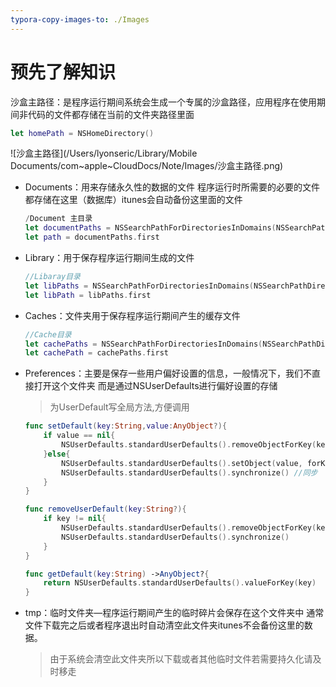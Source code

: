 ```yaml
---
typora-copy-images-to: ./Images
---
```


# 预先了解知识

沙盒主路径：是程序运行期间系统会生成一个专属的沙盒路径，应用程序在使用期间非代码的文件都存储在当前的文件夹路径里面

```swift
let homePath = NSHomeDirectory()
```

![沙盒主路径](/Users/lyonseric/Library/Mobile Documents/com~apple~CloudDocs/Note/Images/沙盒主路径.png)

- Documents：用来存储永久性的数据的文件 程序运行时所需要的必要的文件都存储在这里（数据库）itunes会自动备份这里面的文件

  ```swift
  /Document 主目录
  let documentPaths = NSSearchPathForDirectoriesInDomains(NSSearchPathDirectory.DocumentationDirectory, NSSearchPathDomainMask.AllDomainsMask, true)
  let path = documentPaths.first
  ```

- Library：用于保存程序运行期间生成的文件

  ```swift
  //Libaray目录
  let libPaths = NSSearchPathForDirectoriesInDomains(NSSearchPathDirectory.LibraryDirectory, NSSearchPathDomainMask.AllDomainsMask, true)
  let libPath = libPaths.first
  ```

- Caches：文件夹用于保存程序运行期间产生的缓存文件

  ```swift
  //Cache目录
  let cachePaths = NSSearchPathForDirectoriesInDomains(NSSearchPathDirectory.CachesDirectory, NSSearchPathDomainMask.AllDomainsMask, true)
  let cachePath = cachePaths.first
  ```

- Preferences：主要是保存一些用户偏好设置的信息，一般情况下，我们不直接打开这个文件夹 而是通过NSUserDefaults进行偏好设置的存储

  >  为UserDefault写全局方法,方便调用

  ```swift
  func setDefault(key:String,value:AnyObject?){
      if value == nil{
          NSUserDefaults.standardUserDefaults().removeObjectForKey(key)
      }else{
          NSUserDefaults.standardUserDefaults().setObject(value, forKey: key)
          NSUserDefaults.standardUserDefaults().synchronize() //同步
      }
  }

  func removeUserDefault(key:String?){
      if key != nil{
          NSUserDefaults.standardUserDefaults().removeObjectForKey(key!)
          NSUserDefaults.standardUserDefaults().synchronize()
      }
  }

  func getDefault(key:String) ->AnyObject?{
      return NSUserDefaults.standardUserDefaults().valueForKey(key)
  }
  ```

- tmp：临时文件夹—程序运行期间产生的临时碎片会保存在这个文件夹中 通常文件下载完之后或者程序退出时自动清空此文件夹itunes不会备份这里的数据。 

  > 由于系统会清空此文件夹所以下载或者其他临时文件若需要持久化请及时移走
